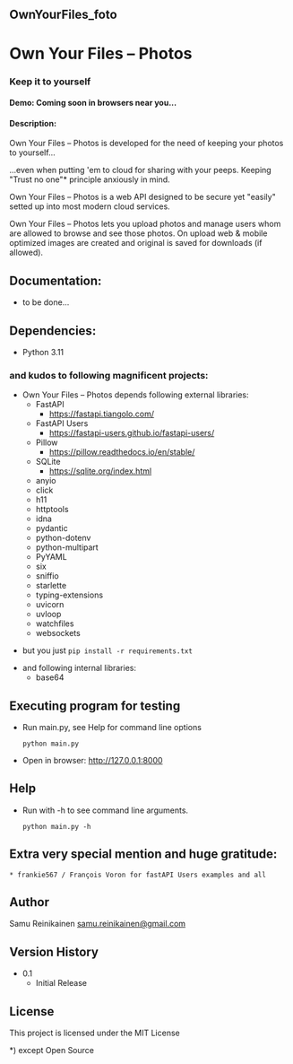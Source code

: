 ## OwnYourFiles_foto
# Own Your Files – Photos
### Keep it to yourself
#### Demo: Coming soon in browsers near you...
#### Description:

Own Your Files – Photos is developed for the need of keeping your photos to yourself...

...even when putting 'em to cloud for sharing with your peeps. Keeping "Trust no one"* principle anxiously in mind.

Own Your Files – Photos is a web API designed to be secure yet "easily" setted up into most modern cloud services.

Own Your Files – Photos lets you upload photos and manage users whom are allowed to browse and see those photos. On upload web & mobile optimized images are created and original is saved for downloads (if allowed).

## Documentation:
* to be done...

## Dependencies:
* Python 3.11
### and kudos to following magnificent projects:
* Own Your Files – Photos depends following external libraries:
    * FastAPI
        - https://fastapi.tiangolo.com/
    * FastAPI Users
        - https://fastapi-users.github.io/fastapi-users/
    * Pillow
        - https://pillow.readthedocs.io/en/stable/
    * SQLite
        - https://sqlite.org/index.html
    * anyio
    * click
    * h11
    * httptools
    * idna
    * pydantic
    * python-dotenv
    * python-multipart
    * PyYAML
    * six
    * sniffio
    * starlette
    * typing-extensions
    * uvicorn
    * uvloop
    * watchfiles
    * websockets
- but you just ```pip install -r requirements.txt```
* and following internal libraries:
    * base64

## Executing program for testing

* Run main.py, see Help for command line options
    ```
    python main.py
    ```
* Open in browser: http://127.0.0.1:8000

## Help

* Run with -h to see command line arguments.
    ```
    python main.py -h
    ```

## Extra very special mention and huge gratitude:
    * frankie567 / François Voron for fastAPI Users examples and all

## Author

Samu Reinikainen
samu.reinikainen@gmail.com

## Version History

* 0.1
    * Initial Release

## License

This project is licensed under the MIT License





*) except Open Source
